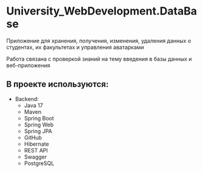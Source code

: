 # University_WebDevelopment.DataBase

Приложение  для хранения, получения, изменения, удаления данных о студентах, их факультетах и управления аватарками

Работа связана с проверкой знаний на тему введения в базы данных и веб-приложения

##  **В проекте используются**:

* Backend:
    - Java 17
    - Maven
    - Spring Boot
    - Spring Web
    - Spring JPA
    - GitHub
    - Hibernate
    - REST API
    - Swagger
    - PostgreSQL
   
